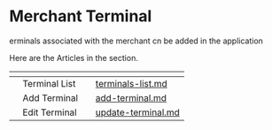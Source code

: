 # Merchant Terminal

erminals associated with the merchant cn be added in the application

Here are the Articles in the section.

<table data-view="cards"><thead><tr><th></th><th></th><th></th><th data-hidden data-card-target data-type="content-ref"></th></tr></thead><tbody><tr><td></td><td>Terminal List</td><td></td><td><a href="terminals-list.md">terminals-list.md</a></td></tr><tr><td></td><td>Add Terminal</td><td></td><td><a href="add-terminal.md">add-terminal.md</a></td></tr><tr><td></td><td>Edit Terminal</td><td></td><td><a href="update-terminal.md">update-terminal.md</a></td></tr></tbody></table>


